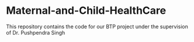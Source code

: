 # Maternal-and-Child-HealthCare
This repository contains the code for our BTP project under the supervision of Dr. Pushpendra Singh
